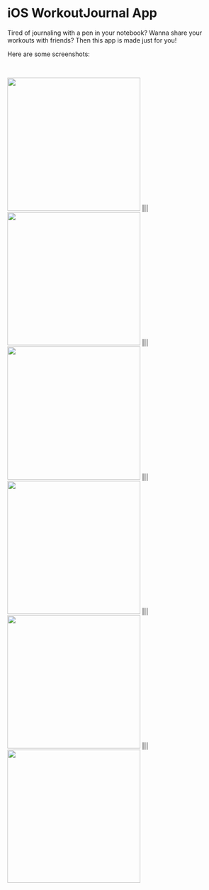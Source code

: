 # iOS WorkoutJournal App

Tired of journaling with a pen in your notebook? Wanna share your workouts with friends? Then this app is made just for you!

Here are some screenshots:

<br/>

<img src="https://github.com/vlad-bilyk/iosWorkoutJournal/blob/master/presentation/demo_pics/login.PNG?raw=true" width="300"> |||
<img src="https://github.com/vlad-bilyk/iosWorkoutJournal/blob/master/presentation/demo_pics/overview.PNG?raw=true" width="300"> |||
<img src="https://github.com/vlad-bilyk/iosWorkoutJournal/blob/master/presentation/demo_pics/profile.PNG?raw=true" width="300"> |||
<img src="https://github.com/vlad-bilyk/iosWorkoutJournal/blob/master/presentation/demo_pics/entry.PNG?raw=true" width="300"> |||
<img src="https://github.com/vlad-bilyk/iosWorkoutJournal/blob/master/presentation/demo_pics/achiev.PNG?raw=true" width="300"> |||
<img src="https://github.com/vlad-bilyk/iosWorkoutJournal/blob/master/presentation/demo_pics/feed.PNG?raw=true" width="300"> 

